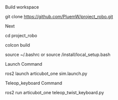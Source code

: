 Build workspace

  git clone https://github.com/PluemW/project_robo.git

Next

  cd project_robo
  
  colcon build
  
  source ~/.bashrc or source /install/local_setup.bash

Launch Command 

  ros2 launch articubot_one sim.launch.py

Teleop_keyboard Command

  ros2 run articubot_one teleop_twist_keyboard.py
